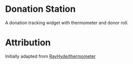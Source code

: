 # Donation Station

A donation tracking widget with thermometer and donor roll.

# Attribution

Initially adapted from [RayHyde/thermometer](http://rayhyde.github.io/thermometer/)